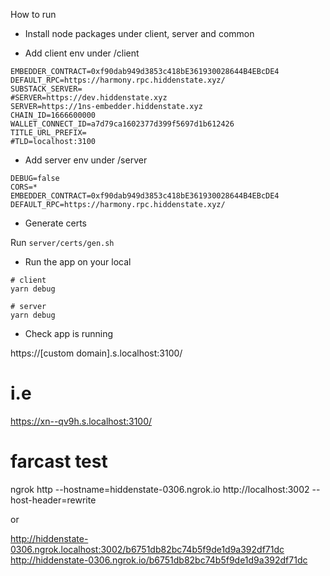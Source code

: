 How to run

- Install node packages under client, server and common

- Add client env under /client

```
EMBEDDER_CONTRACT=0xf90dab949d3853c418bE361930028644B4EBcDE4
DEFAULT_RPC=https://harmony.rpc.hiddenstate.xyz/
SUBSTACK_SERVER=
#SERVER=https://dev.hiddenstate.xyz
SERVER=https://1ns-embedder.hiddenstate.xyz
CHAIN_ID=1666600000
WALLET_CONNECT_ID=a7d79ca1602377d399f5697d1b612426
TITLE_URL_PREFIX=
#TLD=localhost:3100
```

- Add server env under /server

```
DEBUG=false
CORS=*
EMBEDDER_CONTRACT=0xf90dab949d3853c418bE361930028644B4EBcDE4
DEFAULT_RPC=https://harmony.rpc.hiddenstate.xyz/
```

- Generate certs

Run `server/certs/gen.sh`

- Run the app on your local

```
# client
yarn debug

# server
yarn debug
```

- Check app is running

https://[custom domain].s.localhost:3100/
# i.e
https://xn--qv9h.s.localhost:3100/

# farcast test
ngrok http --hostname=hiddenstate-0306.ngrok.io http://localhost:3002 --host-header=rewrite

or

http://hiddenstate-0306.ngrok.localhost:3002/b6751db82bc74b5f9de1d9a392df71dc
http://hiddenstate-0306.ngrok.io/b6751db82bc74b5f9de1d9a392df71dc
